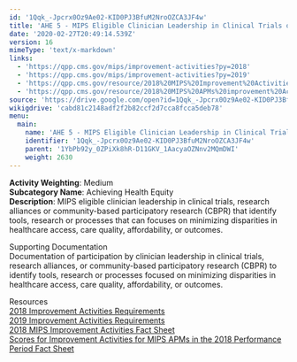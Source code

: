 ```yaml
---
id: '1Qqk_-Jpcrx0Oz9Ae02-KID0PJ3BfuM2NroOZCA3JF4w'
title: 'AHE 5 - MIPS Eligible Clinician Leadership in Clinical Trials or CBPR'
date: '2020-02-27T20:49:14.539Z'
version: 16
mimeType: 'text/x-markdown'
links:
  - 'https://qpp.cms.gov/mips/improvement-activities?py=2018'
  - 'https://qpp.cms.gov/mips/improvement-activities?py=2019'
  - 'https://qpp.cms.gov/resource/2018%20MIPS%20Improvement%20Activities%20Fact%20Sheet'
  - 'https://qpp.cms.gov/resource/2018%20MIPS%20APMs%20improvement%20Activities%20scores%20fact%20sheet'
source: 'https://drive.google.com/open?id=1Qqk_-Jpcrx0Oz9Ae02-KID0PJ3BfuM2NroOZCA3JF4w'
wikigdrive: 'cabd81c2148adf2f2b82ccf2d7cca8fcca5deb78'
menu:
  main:
    name: 'AHE 5 - MIPS Eligible Clinician Leadership in Clinical Trials or CBPR'
    identifier: '1Qqk_-Jpcrx0Oz9Ae02-KID0PJ3BfuM2NroOZCA3JF4w'
    parent: '1YbPb92y_0ZPiXk8hR-D11GKV_1AacyaOZNnv2MQmDWI'
    weight: 2630
---
```





**Activity Weighting**: Medium  
**Subcategory Name**: Achieving Health Equity  
**Description**: MIPS eligible clinician leadership in clinical trials, research alliances or community-based participatory research (CBPR) that identify tools, research or processes that can focuses on minimizing disparities in healthcare access, care quality, affordability, or outcomes.




Supporting Documentation  
Documentation of participation by clinician leadership in clinical trials, research alliances, or community-based participatory research (CBPR) to identify tools, research or processes focused on minimizing disparities in healthcare access, care quality, affordability, or outcomes.




Resources  
[2018 Improvement Activities Requirements](https://qpp.cms.gov/mips/improvement-activities?py=2018)  
[2019 Improvement Activities Requirements](https://qpp.cms.gov/mips/improvement-activities?py=2019)  
[2018 MIPS Improvement Activities Fact Sheet](https://qpp.cms.gov/resource/2018%20MIPS%20Improvement%20Activities%20Fact%20Sheet)  
[Scores for Improvement Activities for MIPS APMs in the 2018 Performance Period Fact Sheet](https://qpp.cms.gov/resource/2018%20MIPS%20APMs%20improvement%20Activities%20scores%20fact%20sheet)
